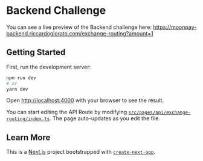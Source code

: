 # Backend Challenge

You can see a live preview of the Backend challenge here: https://moonpay-backend.riccardogiorato.com/exchange-routing?amount=1

## Getting Started

First, run the development server:

```bash
npm run dev
# or
yarn dev
```

Open [http://localhost:4000](http://localhost:4000) with your browser to see the result.

You can start editing the API Route by modifying [`src/pages/api/exchange-routing/index.ts`](src/pages/api/exchange-routing/index.ts). The page auto-updates as you edit the file.

## Learn More

This is a [Next.js](https://nextjs.org/) project bootstrapped with [`create-next-app`](https://github.com/vercel/next.js/tree/canary/packages/create-next-app).